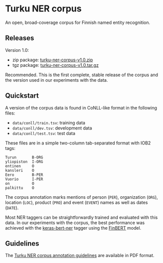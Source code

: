 # Turku NER corpus

An open, broad-coverage corpus for Finnish named entity recognition.

## Releases

Version 1.0:

* zip package: [turku-ner-corpus-v1.0.zip](https://github.com/TurkuNLP/turku-ner-corpus/archive/v1.0.zip)
* tgz package: [turku-ner-corpus-v1.0.tar.gz](https://github.com/TurkuNLP/turku-ner-corpus/archive/v1.0.tar.gz)

Recommended. This is the first complete, stable release of the corpus and the version used in our experiments with the data.

## Quickstart

A version of the corpus data is found in CoNLL-like format in the following files:

* `data/conll/train.tsv`: training data
* `data/conll/dev.tsv`: development data
* `data/conll/test.tsv`: test data

These files are in a simple two-column tab-separated format with IOB2 tags:

```
Turun       B-ORG
yliopiston  I-ORG
entinen     O
kansleri    O
Eero        B-PER
Vuorio      I-PER
on          O
palkittu    O
```

The corpus annotation marks mentions of person (`PER`), organization (`ORG`), location (`LOC`), product (`PRO`) and event (`EVENT`) names as well as dates (`DATE`).

Most NER taggers can be straightforwardly trained and evaluated with this data. In our experiments with the corpus, the best performance was achieved with the [keras-bert-ner](https://github.com/jouniluoma/keras-bert-ner) tagger using the [FinBERT](https://turkunlp.org/finbert) model.

## Guidelines

The [Turku NER corpus annotation guidelines](https://github.com/TurkuNLP/turku-ner-corpus/blob/master/Turku-NER-guidelines-v1.pdf) are available in PDF format.
